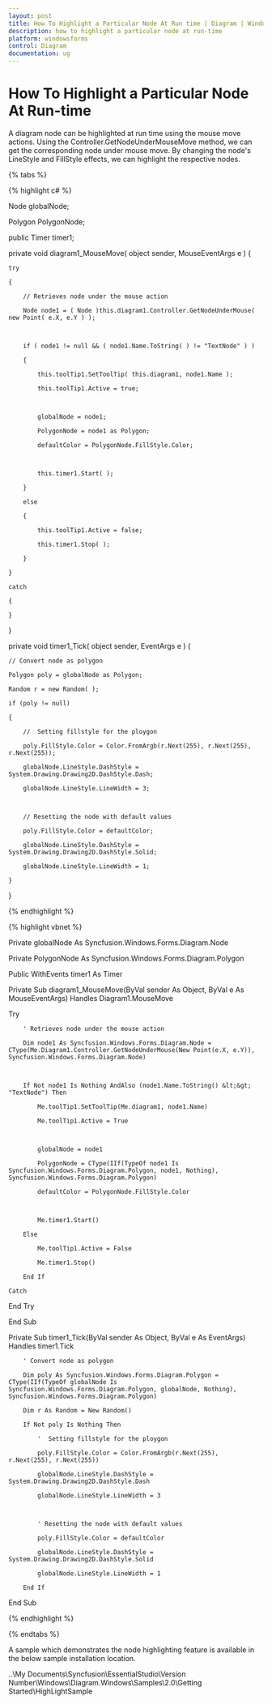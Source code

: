 ```yaml
---
layout: post
title: How To Highlight a Particular Node At Run time | Diagram | Windows Forms | Syncfusion
description: how to highlight a particular node at run-time
platform: windowsforms
control: Diagram
documentation: ug
---
```


# How To Highlight a Particular Node At Run-time

A diagram node can be highlighted at run time using the mouse move actions. Using the Controller.GetNodeUnderMouseMove method, we can get the corresponding node under mouse move. By changing the node's LineStyle and FillStyle effects, we can highlight the respective nodes.

{% tabs %}

{% highlight c# %}

Node globalNode;

Polygon PolygonNode;

public Timer timer1;

private void diagram1_MouseMove( object sender, MouseEventArgs e ) {

    try

    {

        // Retrieves node under the mouse action

        Node node1 = ( Node )this.diagram1.Controller.GetNodeUnderMouse( new Point( e.X, e.Y ) );



        if ( node1 != null && ( node1.Name.ToString( ) != "TextNode" ) )

        {

            this.toolTip1.SetToolTip( this.diagram1, node1.Name );

            this.toolTip1.Active = true;



            globalNode = node1;

            PolygonNode = node1 as Polygon;

            defaultColor = PolygonNode.FillStyle.Color;



            this.timer1.Start( );

        }

        else

        {

            this.toolTip1.Active = false;

            this.timer1.Stop( );

        }

    }

    catch

    {

    }

}

private void timer1_Tick( object sender, EventArgs e ) {

    // Convert node as polygon

    Polygon poly = globalNode as Polygon;

    Random r = new Random( );

    if (poly != null)

    {

        //  Setting fillstyle for the ploygon

        poly.FillStyle.Color = Color.FromArgb(r.Next(255), r.Next(255), r.Next(255));

        globalNode.LineStyle.DashStyle = System.Drawing.Drawing2D.DashStyle.Dash;

        globalNode.LineStyle.LineWidth = 3;



        // Resetting the node with default values

        poly.FillStyle.Color = defaultColor;

        globalNode.LineStyle.DashStyle = System.Drawing.Drawing2D.DashStyle.Solid;

        globalNode.LineStyle.LineWidth = 1;

    }

}

{% endhighlight %}

{% highlight vbnet %}

Private globalNode As Syncfusion.Windows.Forms.Diagram.Node

Private PolygonNode As Syncfusion.Windows.Forms.Diagram.Polygon

Public WithEvents timer1 As Timer

Private Sub diagram1_MouseMove(ByVal sender As Object, ByVal e As MouseEventArgs) Handles Diagram1.MouseMove

Try

		' Retrieves node under the mouse action

		Dim node1 As Syncfusion.Windows.Forms.Diagram.Node = CType(Me.Diagram1.Controller.GetNodeUnderMouse(New Point(e.X, e.Y)), Syncfusion.Windows.Forms.Diagram.Node)



		If Not node1 Is Nothing AndAlso (node1.Name.ToString() &lt;&gt; "TextNode") Then

			Me.toolTip1.SetToolTip(Me.diagram1, node1.Name)

			Me.toolTip1.Active = True



			globalNode = node1

			PolygonNode = CType(IIf(TypeOf node1 Is Syncfusion.Windows.Forms.Diagram.Polygon, node1, Nothing), Syncfusion.Windows.Forms.Diagram.Polygon)

			defaultColor = PolygonNode.FillStyle.Color



			Me.timer1.Start()

		Else

			Me.toolTip1.Active = False

			Me.timer1.Stop()

		End If

	Catch

End Try

End Sub

Private Sub timer1_Tick(ByVal sender As Object, ByVal e As EventArgs) Handles timer1.Tick

        ' Convert node as polygon

        Dim poly As Syncfusion.Windows.Forms.Diagram.Polygon = CType(IIf(TypeOf globalNode Is Syncfusion.Windows.Forms.Diagram.Polygon, globalNode, Nothing), Syncfusion.Windows.Forms.Diagram.Polygon)

        Dim r As Random = New Random()

        If Not poly Is Nothing Then

            '  Setting fillstyle for the ploygon

            poly.FillStyle.Color = Color.FromArgb(r.Next(255), r.Next(255), r.Next(255))

            globalNode.LineStyle.DashStyle = System.Drawing.Drawing2D.DashStyle.Dash

            globalNode.LineStyle.LineWidth = 3



            ' Resetting the node with default values

            poly.FillStyle.Color = defaultColor

            globalNode.LineStyle.DashStyle = System.Drawing.Drawing2D.DashStyle.Solid

            globalNode.LineStyle.LineWidth = 1

        End If

End Sub

{% endhighlight %}

{% endtabs %}

A sample which demonstrates the node highlighting feature is available in the below sample installation location.

..\My Documents\Syncfusion\EssentialStudio\Version Number\Windows\Diagram.Windows\Samples\2.0\Getting Started\HighLightSample

